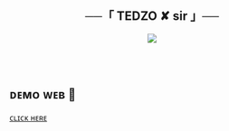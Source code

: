 <h2 align="center">
    ──「 TEDZO ✘ sir 」── 
</h2><p align="center">

  
<p align="center">
  <img src="https://xmalitha.github.io/Heroku-Deployer/xxx.jpg"
" >
</p>



<br><br>

## ᴅᴇᴍᴏ ᴡᴇʙ  💝

[ᴄʟɪᴄᴋ ʜᴇʀᴇ](https://xmalitha.TEDZO555.io/Heroku-Deployer/) 
